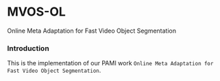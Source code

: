 # MVOS-OL
Online Meta Adaptation for Fast Video Object Segmentation

### Introduction
This is the implementation of our PAMI work `Online Meta Adaptation for Fast Video Object Segmentation`.

